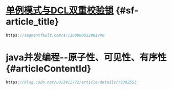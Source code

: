 # [单例模式与DCL双重校验锁](https://segmentfault.com/a/1190000022801946) {#sf-article_title}

```java
https://segmentfault.com/a/1190000022801946
```

# java并发编程--原子性、可见性、有序性 {#articleContentId}

```java
https://blog.csdn.net/u013412772/article/details/79302553
```



